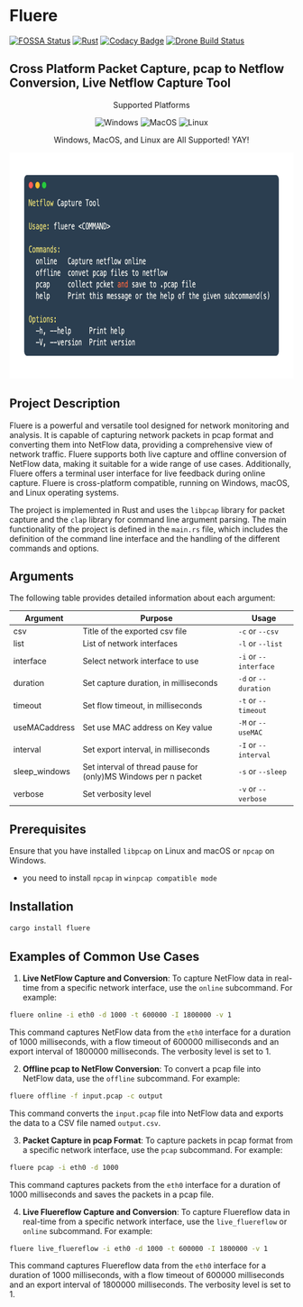 # Fluere

[![FOSSA Status](https://app.fossa.com/api/projects/git%2Bgithub.com%2FSkuldNorniern%2Ffluere.svg?type=shield)](https://app.fossa.com/projects/git%2Bgithub.com%2FSkuldNorniern%2Ffluere?ref=badge_shield)
[![Rust](https://github.com/SkuldNorniern/fluere/actions/workflows/rust.yml/badge.svg)](https://github.com/SkuldNorniern/fluere/actions/workflows/rust.yml)
[![Codacy Badge](https://app.codacy.com/project/badge/Grade/9bb831ce9bab4ed394763bf9d6583773)](https://www.codacy.com/gh/SkuldNorniern/fluere/dashboard?utm_source=github.com&utm_medium=referral&utm_content=SkuldNorniern/fluere&utm_campaign=Badge_Grade)
[![Drone Build Status](https://drone.nornity.com/api/badges/SkuldNorniern/fluere/status.svg)](https://drone.nornity.com/SkuldNorniern/fluere)
## Cross Platform Packet Capture, pcap to Netflow Conversion, Live Netflow Capture Tool

<p align="center" align="right">
  Supported Platforms
</p>
<p align="center" align="right">
  <img alt="Windows" src="https://img.shields.io/badge/Windows-0078D6?style=for-the-badge&logo=windows&logoColor=white"/>
  <img alt="MacOS" src="https://img.shields.io/badge/mac%20os-000000?style=for-the-badge&logo=macos&logoColor=F0F0F0"/>
  <img alt="Linux" src="https://img.shields.io/badge/Linux-FCC624?style=for-the-badge&logo=linux&logoColor=black"/>
</p>
<p align="center" align="right">
  Windows, MacOS, and Linux are All Supported! YAY!
</p>

<div align="center">
    <img src="https://github.com/SkuldNorniern/fluere/blob/main/images/main.png" alt="Help Image" width="770" height="401"></img>
</div>

## Project Description

Fluere is a powerful and versatile tool designed for network monitoring and analysis. It is capable of capturing network packets in pcap format and converting them into NetFlow data, providing a comprehensive view of network traffic. Fluere supports both live capture and offline conversion of NetFlow data, making it suitable for a wide range of use cases. Additionally, Fluere offers a terminal user interface for live feedback during online capture. Fluere is cross-platform compatible, running on Windows, macOS, and Linux operating systems.

The project is implemented in Rust and uses the `libpcap` library for packet capture and the `clap` library for command line argument parsing. The main functionality of the project is defined in the `main.rs` file, which includes the definition of the command line interface and the handling of the different commands and options.

## Arguments

The following table provides detailed information about each argument:

| Argument | Purpose | Usage |
| --- | --- | --- |
| csv | Title of the exported csv file | `-c` or `--csv` |
| list | List of network interfaces | `-l` or `--list` |
| interface | Select network interface to use | `-i` or `--interface` |
| duration | Set capture duration, in milliseconds | `-d` or `--duration` |
| timeout | Set flow timeout, in milliseconds | `-t` or `--timeout` |
| useMACaddress | Set use MAC address on Key value | `-M` or `--useMAC` |
| interval | Set export interval, in milliseconds | `-I` or `--interval` |
| sleep_windows | Set interval of thread pause for (only)MS Windows per n packet | `-s` or `--sleep` |
| verbose | Set verbosity level | `-v` or `--verbose` |



## Prerequisites

Ensure that you have installed `libpcap` on Linux and macOS or `npcap` on Windows.
- you need to install `npcap` in `winpcap compatible mode` 

## Installation

```sh
cargo install fluere
```

## Examples of Common Use Cases

1. **Live NetFlow Capture and Conversion**: To capture NetFlow data in real-time from a specific network interface, use the `online` subcommand. For example:

```sh
fluere online -i eth0 -d 1000 -t 600000 -I 1800000 -v 1
```

This command captures NetFlow data from the `eth0` interface for a duration of 1000 milliseconds, with a flow timeout of 600000 milliseconds and an export interval of 1800000 milliseconds. The verbosity level is set to 1.

2. **Offline pcap to NetFlow Conversion**: To convert a pcap file into NetFlow data, use the `offline` subcommand. For example:

```sh
fluere offline -f input.pcap -c output
```

This command converts the `input.pcap` file into NetFlow data and exports the data to a CSV file named `output.csv`.

3. **Packet Capture in pcap Format**: To capture packets in pcap format from a specific network interface, use the `pcap` subcommand. For example:

```sh
fluere pcap -i eth0 -d 1000
```

This command captures packets from the `eth0` interface for a duration of 1000 milliseconds and saves the packets in a pcap file.

4. **Live Fluereflow Capture and Conversion**: To capture Fluereflow data in real-time from a specific network interface, use the `live_fluereflow` or `online` subcommand. For example:

```sh
fluere live_fluereflow -i eth0 -d 1000 -t 600000 -I 1800000 -v 1
```

This command captures Fluereflow data from the `eth0` interface for a duration of 1000 milliseconds, with a flow timeout of 600000 milliseconds and an export interval of 1800000 milliseconds. The verbosity level is set to 1.

